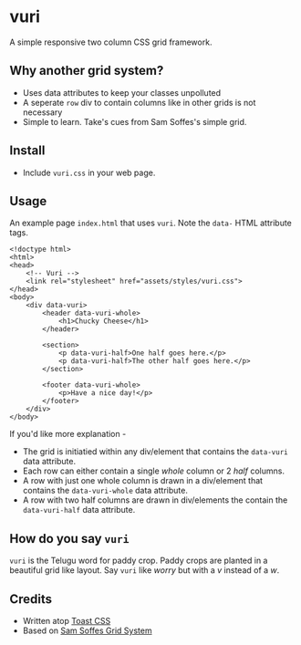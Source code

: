 # vuri
A simple responsive two column CSS grid framework.

## Why another grid system?
- Uses data attributes to keep your classes unpolluted
- A seperate `row` div to contain columns like in other grids is not necessary
- Simple to learn. Take's cues from Sam Soffes's simple grid.

## Install
- Include `vuri.css` in your web page.

## Usage
An example page `index.html` that uses `vuri`. Note the `data-` HTML attribute tags.

```
<!doctype html>
<html>
<head>
    <!-- Vuri -->
    <link rel="stylesheet" href="assets/styles/vuri.css">
</head>
<body>
    <div data-vuri>
        <header data-vuri-whole>
            <h1>Chucky Cheese</h1>
        </header>

        <section>
            <p data-vuri-half>One half goes here.</p>
            <p data-vuri-half>The other half goes here.</p>
        </section>

        <footer data-vuri-whole>
            <p>Have a nice day!</p>
        </footer>
    </div>
</body>

```

If you'd like more explanation - 
- The grid is initiatied within any div/element that contains the `data-vuri` data attribute.
- Each row can either contain a single *whole* column or 2 *half* columns.
- A row with just one whole column is drawn in a div/element that contains the `data-vuri-whole` data attribute.
- A row with two half columns are drawn in div/elements the contain the `data-vuri-half` data attribute.


## How do you say `vuri`
`vuri` is the Telugu word for paddy crop. Paddy crops are planted in a beautiful grid like layout.
Say `vuri` like _worry_ but with a _v_ instead of a _w_.


## Credits
- Written atop [Toast CSS](https://daneden.me/toast)
- Based on [Sam Soffes Grid System](http://sam.roon.io/my-grid-system)

